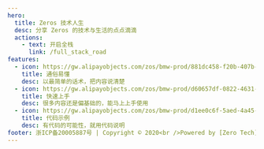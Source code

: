 ```yaml
---
hero:
  title: Zeros 技术人生
  desc: 分享 Zeros 的技术与生活的点点滴滴
  actions:
    - text: 开启全栈
      link: /full_stack_road
features:
  - icon: https://gw.alipayobjects.com/zos/bmw-prod/881dc458-f20b-407b-947a-95104b5ec82b/k79dm8ih_w144_h144.png
    title: 通俗易懂
    desc: 以最简单的话术，把内容说清楚
  - icon: https://gw.alipayobjects.com/zos/bmw-prod/d60657df-0822-4631-9d7c-e7a869c2f21c/k79dmz3q_w126_h126.png
    title: 快速上手
    desc: 很多内容还是偏基础的，能马上上手使用
  - icon: https://gw.alipayobjects.com/zos/bmw-prod/d1ee0c6f-5aed-4a45-a507-339a4bfe076c/k7bjsocq_w144_h144.png
    title: 代码示例
    desc: 有代码的可能性，就用代码说明
footer: 浙ICP备20005887号 | Copyright © 2020<br />Powered by [Zero Tech](http://www.zerostech.com)
---
```


